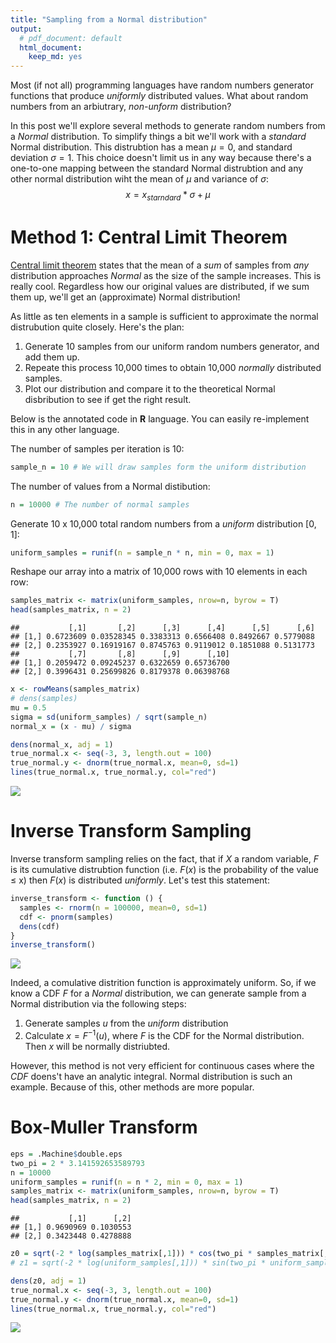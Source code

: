 ```yaml
---
title: "Sampling from a Normal distribution"
output:
  # pdf_document: default
  html_document:
    keep_md: yes
---
```



Most (if not all) programming languages have random numbers generator functions that produce *uniformly* distributed values. What about random numbers from an arbiutrary, *non-unform* distribution?

In this post we'll explore several methods to generate random numbers from a *Normal* distribution. To simplify things a bit we'll work with a *standard* Normal distribution. This distrubtion has a mean $\mu = 0$, and standard deviation $\sigma = 1$. This choice doesn't limit us in any way because there's a one-to-one mapping between the standard Normal distrubtion and any other normal distribution wiht the mean of $\mu$ and variance of $\sigma$:
$$
    x = x_{starndard} * \sigma + \mu
$$

# Method 1: Central Limit Theorem

[Central limit theorem](https://en.wikipedia.org/wiki/Central_limit_theorem) states that the mean of a *sum* of samples from *any* distribution approaches *Normal* as the size of the sample increases. This is really cool. Regardless how our original values are distributed, if we sum them up, we'll get an (approximate) Normal distribution! 

As little as ten elements in a sample is sufficient to approximate the normal distrubution quite closely. Here's the plan:

1. Generate 10 samples from our uniform random numbers generator, and add them up. 
0. Repeate this process 10,000 times to obtain 10,000 *normally* distributed samples.
0. Plot our distribution and compare it to the theoretical Normal disbribution to see if get the right result.

Below is the annotated code in **R** language. You can easily re-implement this in any other language.

The number of samples per iteration is 10:

```r
sample_n = 10 # We will draw samples form the uniform distribution
```

The number of values from a Normal distibution:

```r
n = 10000 # The number of normal samples
```

Generate 10 x 10,000 total random numbers from a *uniform* distribution $[0, 1]$:

```r
uniform_samples = runif(n = sample_n * n, min = 0, max = 1)
```

Reshape our array into a matrix of 10,000 rows with 10 elements in each row:

```r
samples_matrix <- matrix(uniform_samples, nrow=n, byrow = T)
head(samples_matrix, n = 2)
```

```
##           [,1]       [,2]      [,3]      [,4]      [,5]      [,6]
## [1,] 0.6723609 0.03528345 0.3383313 0.6566408 0.8492667 0.5779088
## [2,] 0.2353927 0.16919167 0.8745763 0.9119012 0.1851088 0.5131773
##           [,7]       [,8]      [,9]      [,10]
## [1,] 0.2059472 0.09245237 0.6322659 0.65736700
## [2,] 0.3996431 0.25699826 0.8179378 0.06398768
```


```r
x <- rowMeans(samples_matrix)
# dens(samples)
mu = 0.5
sigma = sd(uniform_samples) / sqrt(sample_n)
normal_x = (x - mu) / sigma

dens(normal_x, adj = 1)
true_normal.x <- seq(-3, 3, length.out = 100)
true_normal.y <- dnorm(true_normal.x, mean=0, sd=1)
lines(true_normal.x, true_normal.y, col="red")
```

![]({{site.baseurl}}/assets/Manually_sampling_from_distributions_files/figure-html/unnamed-chunk-5-1.png)<!-- -->

# Inverse Transform Sampling

Inverse transform sampling relies on the fact, that if $X$ a random variable, $F$ is its cumulative distrubtion function (i.e. $F(x)$ is the probability of the value $\le$ x) then $F(x)$ is distributed *uniformly*. Let's test this statement:


```r
inverse_transform <- function () {
  samples <- rnorm(n = 100000, mean=0, sd=1)
  cdf <- pnorm(samples)
  dens(cdf)
}
inverse_transform()
```

![]({{site.baseurl}}/assets/Manually_sampling_from_distributions_files/figure-html/unnamed-chunk-6-1.png)<!-- -->

Indeed, a comulative distrition function is approximately uniform. So, if we know a CDF $F$ for a *Normal* distribution, we can generate sample from a Normal distribution via the following steps:

1. Generate samples $u$ from the *uniform* distribution
2. Calculate $x = F^{-1}(u)$, where $F$ is the CDF for the Normal distribution. Then $x$ will be normally distriubted.

However, this method is not very efficient for continuous cases where the $CDF$ doens't have an analytic integral. Normal distribution is such an example. Because of this, other methods are more popular.

# Box-Muller Transform


```r
eps = .Machine$double.eps
two_pi = 2 * 3.141592653589793
n = 10000
uniform_samples = runif(n = n * 2, min = 0, max = 1)
samples_matrix <- matrix(uniform_samples, nrow=n, byrow = T)
head(samples_matrix, n = 2)
```

```
##           [,1]      [,2]
## [1,] 0.9690969 0.1030553
## [2,] 0.3423448 0.4278888
```

```r
z0 = sqrt(-2 * log(samples_matrix[,1])) * cos(two_pi * samples_matrix[,2])
# z1 = sqrt(-2 * log(uniform_samples[,1])) * sin(two_pi * uniform_samples[,2])

dens(z0, adj = 1)
true_normal.x <- seq(-3, 3, length.out = 100)
true_normal.y <- dnorm(true_normal.x, mean=0, sd=1)
lines(true_normal.x, true_normal.y, col="red")
```

![]({{site.baseurl}}/assets/Manually_sampling_from_distributions_files/figure-html/unnamed-chunk-7-1.png)<!-- -->
